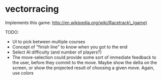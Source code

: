 vectorracing
============

Implements this game:
http://en.wikipedia.org/wiki/Racetrack\_(game)

TODO:

* UI to pick between multiple courses
* Concept of "finish line" to know when you got to the end
* Select AI difficulty (and number of players?)
* The move-selection could provide some sort of immediate feedback to the user, before they commit to the move.  Maybe show the delta on the screen, or show the projected result of choosing a given move.  Again, use *colors*
